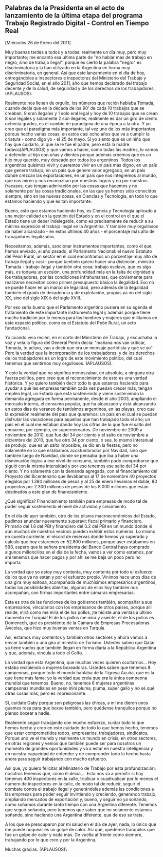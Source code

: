 Palabras de la Presidenta en el acto de lanzamiento de la última etapa del programa Trabajo Registrado Digital - Control en Tiempo Real
---------------------------------------------------------------------------------------------------------------------------------------

[Miércoles 26 de Enero del 2011]

Muy buenas tardes a todos y a todas: realmente un día muy, pero muy
importante; me encantó esa última parte de "no hablar más de trabajo en
negro, sino de trabajo ilegal", porque es cierto la palabra "negro" es
discriminatoria y la han utilizado en la Argentina en forma muy
discriminatoria, en general. Así que este lanzamiento en el día de hoy,
entregándoles a inspectores e inspectoras del Ministerio del Trabajo y
Seguridad Social, en el año 2011, año que hemos declarado del trabajo
decente y de la salud, de seguridad y de los derechos de los
trabajadores. (APLAUSOS).

Realmente nos llenan de orgullo, los números que recién hablaba Tomada,
cuando decía que en la década de los 90' de cada 10 trabajos que se
creaban, 9 eran ilegales y 1 solo eral legal y hoy de 10 trabajos que se
crean 8 son legales y solamente 2 son ilegales, realmente es dar un giro
de ciento ochenta grados, es el cambio de paradigma de una época a la
otra. Y yo creo que el paradigma más importante, tal vez uno de los más
importantes porque hecho varias cosas, en estos casi ocho años que va a
cumplir la criatura - como digo yo - el 25 de mayo. Sí yo siento que es
un niño que hay que cuidarlo, al que se le fue el padre, pero está la
madre todavía(APLAUSOS) y que vamos a hacer, como todas las madres, lo
vamos a defender al hijo con uñas y dientes porque además creemos que es
un hijo muy querido, muy deseado por todos los argentinos. Todos los
argentinos quisimos vivir y queremos vivir en un país más digno, en un
país que genere trabajo, en un país que genere valor agregado, en un
país donde crezcan las exportaciones, en un país que nos integremos al
mundo, que nos miren y nos reconozcan por nuestros logros y no por
nuestros fracasos, que tengan admiración por las cosas que hacemos y no
solamente por las cosas tradicionales, en las que ya hemos sido
conocidos siempre, sino en las nuevas cosas, en Ciencias y Tecnología,
en todo lo que estamos haciendo y que es tan importante.

Bueno, esto que estamos haciendo hoy, es Ciencia y Tecnología aplicado a
una mejor calidad en la gestión del Estado y en el control en el que el
Estado tiene un deber indelegable, como es precisamente de reducir a su
mínima expresión el trabajo ilegal en la Argentina. Y también muy
orgullosos de haber alcanzado - en estos últimos 40 años - el porcentaje
más alto de trabajadores legalizados.

Necesitamos, además, sancionar instrumentos importantes, como el que
hemos enviado, el año pasado, al Parlamento Nacional: el nuevo Estatuto
del Peón Rural, un sector en el cual encontramos un porcentaje muy alto
de trabajo ilegal y casi - porque también quiero hacer una distinción,
ministro Tomada - trabajo ilegal y también otra cosa: trabajo esclavo,
que es algo más, es todavía un escalón, una profundidad más en la falta
de dignidad a los trabajadores, por las condiciones infrahumanas, que
obviamente para realizarse necesitan como primer presupuesto básico la
ilegalidad. Eso no se puede hacer en un marco de legalidad, pero además
de la ilegalidad también el grado de decadencia y de explotación,
propias ya no del siglo XX, sino del siglo XIX ò del siglo XVIII.

Por eso sería bueno que el Parlamento argentino pusiera en su agenda el
tratamiento de este importante instrumento legal y además porque tiene
mucha tradición por lo menos para los hombres y mujeres que militamos en
este espacio político, como es el Estatuto del Peón Rural, un acto
fundacional.

Yo cuando veía recién, en el corto del Ministerio de Trabajo, y
escuchaba la voz y veía la figura del General Perón decía: "mañana nos
van criticar, Tomada, te aclaro, van a decir que era un mensaje
partidista y qué se yo". Pero la verdad que la incorporación de los
trabajadores, y de los derechos de los trabajadores es un logro de este
movimiento político, del cual tenemos que sentirnos muy orgullosos.
(APLAUSOS).

Y esto la verdad que no significa menoscabar, en absoluto, a ninguna
otra fuerza política, pero creo que el reconocimiento de esto es una
verdad histórica. Y yo quiero también decir todo lo que estamos haciendo
para ayudar a que las empresas también cada vez puedan crecer más,
tengan empleo legal, un Estado que está sosteniendo y viene sosteniendo
la demanda agregada en forma permanente, desde el año 2003, ampliando el
mercado interno, el consumo popular, que ha alcanzado y está alcanzando
en estos días de veraneo de tantísimos argentinos, en las playas, creo
que la expresión realmente del país que queremos: un país en el cual se
puedan disfrutar las vacaciones para aquellos que han trabajado todo el
año; un país en el cual me estaban dando hoy las cifras de lo que fue el
salto del consumo, por ejemplo, en supermercados. De noviembre de 2009 a
noviembre de 2010, que fue del 34 por ciento y el salto de noviembre a
diciembre del 2010, que fue otro 34 por ciento, o sea, lo mismo
interanual se produjo, que es un salto imposible, se dio en la fiestas,
pero no solamente en lo que estábamos acostumbrados por Navidad, sino
que también luego de Navidad, donde se pensaba que iba a haber una
disminución lógica a ese nivel de consumo, también pudo comprobarse que
siguió con la misma intensidad y por eso tenemos ese salto del 34 por
ciento. Y no solamente con la demanda agregada, con el financiamiento
del Proyecto del Bicentenario que llevábamos al 17 de noviembre 40
proyectos elegidos por 1.394 millones de pesos y al 25 de enero llevamos
el doble, 80 proyectos por 2.300 millones de pesos de los 8.000 millones
que están destinados a este plan de financiamiento.

¿Qué significa? Financiamiento también para empresas de modo tal de
poder seguir sosteniendo el nivel de actividad y crecimiento.

En el día de ayer también, otro de los pilares macroeconómicos del
Estado, pudimos anunciar nuevamente superávit fiscal primario y
financiero. Primario del 1.8 del PBI y financiero del 0.2 del PBI en un
mundo donde ni aún muchos de nuestros vecinos pueden exhibir estos
números. Lo mismo en cuenta corriente, el récord de reservas donde hemos
ya superado y calculo que hoy estaremos en 52.600 millones, porque ayer
estábamos en 598, espero que la señora presidenta del Banco Central haya
comprado algunos milloncillos en el día de la fecha, vamos a ver como
estamos, por ahí tenemos que hacer pagos y por ahí se me baja un poco
pero no importa.

La verdad que yo estoy muy contenta, muy contenta por todo el esfuerzo
de los que ya no están y por el esfuerzo propio. Vinimos hace unos días
de una gira muy exitosa, acompañada de muchísimos empresarios
argentinos, todas las posibilidades abiertas, algunos de ellos hoy
también nos acompañan, con firmas importantes entre cámaras empresarias.

Esta es otra de las funciones de los gobiernos también, acompañar a sus
empresarios, vincularlos con los empresarios de otros países, porque
allí reside, mirá como me mira el de los pollos, ¡te hiciste una ventas
a último momento en Turquía! El de los pollos me mira y asiente, el de
los pollos es Domenech, que es presidente de la Cámara de Empresas
Procesadoras Avícolas, que hizo muy buenas ventas en Turquía.

Así, estamos muy contentos y también otros sectores y ahora vamos a
enviar también a una gira al ministro de Turismo. Ustedes saben que
Qatar ya tiene vuelos que también llegan en forma diaria a la República
Argentina y que, además, vincula a todo el Golfo.

La verdad que esta Argentina, que muchas veces quieren ocultarnos... Hoy
estaba recibiendo a mujeres boxeadoras. Ustedes saben que tenemos 8
campeonas, porque todo el mundo hablaba de la Tigresa Acuña, que es la
que tiene más fama; yo la verdad que creía que era la única campeona
mundial que tenemos. Bueno, no, tenemos 8 mujeres argentinas campeonas
mundiales en peso mini pluma, pluma, super gallo y no sé qué otras cosas
más, pero es impresionante.

Sí, cuídate Gaby porque son peligrosas las chicas, a mí me dieron unos
guantes rosa para que boxee también, pero quédense tranquilos porque no
pienso boxear a nadie.

Realmente seguir trabajando con mucho esfuerzo, cuidar todo lo que hemos
hecho y creo en este cuidado de todo lo que hemos hecho, tenemos que
estar comprometidos todos, empresarios, trabajadores, sindicatos. Porque
uno ve el mundo y realmente un mundo en crisis, en otros sectores, en
otras regiones y vemos que también puede ser para nosotros un momento de
grandes oportunidades y va a estar en nuestra inteligencia y en nuestra
capacidad de entender y de comprender todo lo hecho hasta ahora para
seguir trabajando con mucho esfuerzo.

Así que, yo quiero felicitar al Ministerio de Trabajo por esta
profundización; nosotros tenemos que, como él decía,... Esto nos va a
permitir si hoy tenemos 400 inspectores en la calle, triplicar o
cuadruplicar por lo menos el número de inspectores en la calle, de modo
tal de reducir, seguir el combate contra el trabajo ilegal y
generándoles además las condiciones a las empresas para poder seguir
invirtiendo y creciendo, generando trabajo, ampliando mercados de
exportación y, bueno, y seguir no ya soñando, como soñamos durante tanto
tiempo con una Argentina diferente. Tenemos que seguir soñando, pero
tenemos que saber que no solamente estamos soñando, sino haciendo una
Argentina diferente, que de eso se trata.

A los que se preocuparon por mi salud en el día de ayer, nada, lo único
que me puede noquear es un golpe de calor. Así que, quédense tranquilos
que fue un golpe de calor y nada más. De vuelta al frente como siempre,
trabajando por lo que creo y por la Argentina.

Muchas gracias. (APLAUSOS)\

 

 
